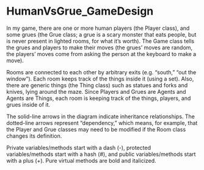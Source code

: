 # HumanVsGrue_GameDesign

In my game, there are one or more human players (the Player class), and some grues (the Grue class; a grue is a scary monster that eats people, but is never present in lighted rooms, for what it’s worth). The Game class tells the grues and players to make their moves (the grues’ moves are random, the players’ moves come from asking the person at the keyboard to make a move).

Rooms are connected to each other by arbitrary exits (e.g. “south,” “out the window”). Each room keeps track of the things inside it (using a set). Also, there are generic things (the Thing class) such as statues and forks and knives, lying around the maze. Since Players and Grues are Agents and Agents are Things, each room is keeping track of the things, players, and grues inside of it.

The solid-line arrows in the diagram indicate inheritance relationships. The dotted-line arrows represent “dependency,” which means, for example, that the Player and Grue classes may need to be modified if the Room class changes its definition.

Private variables/methods start with a dash (-), protected variables/methods start with a hash (#), and public variables/methods start with a plus (+). Pure virtual methods are bold and italicized.

